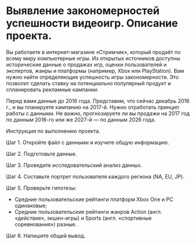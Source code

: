 # Выявление закономерностей успешности видеоигр. Описание проекта.
Вы работаете в интернет-магазине «Стримчик», который продаёт по всему миру компьютерные игры. Из открытых источников доступны исторические данные о продажах игр, оценки пользователей и экспертов, жанры и платформы (например, Xbox или PlayStation). Вам нужно найти определяющие успешность игры закономерности. Это позволит сделать ставку на потенциально популярный продукт и спланировать рекламные кампании.


Перед вами данные до 2016 года. Представим, что сейчас декабрь 2016 г., и вы планируете кампанию на 2017-й. Нужно отработать принцип работы с данными. Не важно, прогнозируете ли вы продажи на 2017 год по данным 2016-го или же 2027-й — по данным 2026 года.


Инструкция по выполнению проекта.

Шаг 1. Откройте файл с данными и изучите общую информацию.


Шаг 2. Подготовьте данные.


Шаг 3. Проведите исследовательский анализ данных.


Шаг 4. Составьте портрет пользователя каждого региона (NA, EU, JP).


Шаг 5. Проверьте гипотезы:


 - Средние пользовательские рейтинги платформ Xbox One и PC одинаковые;
 - Средние пользовательские рейтинги жанров Action (англ. «действие», экшен-игры) и Sports (англ. «спортивные соревнования») разные.


Шаг 6. Напишите общий вывод.
